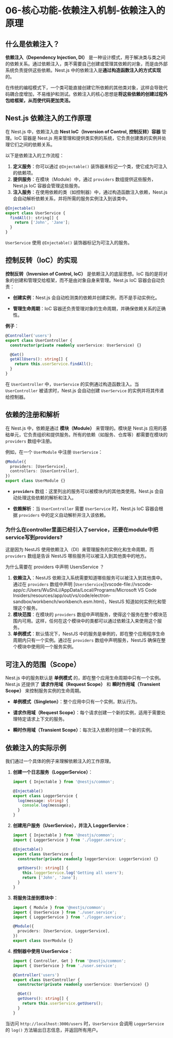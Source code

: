 # 06-核心功能-依赖注入机制-依赖注入的原理

## 什么是依赖注入？

**依赖注入（Dependency Injection, DI）** 是一种设计模式，用于解决类与类之间的依赖关系。通过依赖注入，类不需要自己创建或管理其依赖的对象，而是由外部系统负责提供这些依赖。Nest.js 中的依赖注入是**通过构造函数注入的方式实现**的。

在传统的编程模式下，一个类可能直接创建它所依赖的其他类对象，这样会导致代码耦合度增加，不易维护和测试。依赖注入的核心思想是**将这些依赖的创建过程外包给框架，从而使代码更加灵活。**

## Nest.js 依赖注入的工作原理

在 Nest.js 中，依赖注入由 **Nest IoC（Inversion of Control, 控制反转）容器** 管理。IoC 容器是 Nest.js 用来管理和提供类实例的系统，它负责创建类的实例并处理它们之间的依赖关系。

以下是依赖注入的工作流程：

1. **定义服务**：你可以通过 `@Injectable()` 装饰器来标记一个类，使它成为可注入的依赖项。
2. **提供服务**：在模块（Module）中，通过 `providers` 数组提供这些服务，Nest.js IoC 容器会管理这些服务。
3. **注入服务**：在使用依赖的类（如控制器）中，通过构造函数注入依赖，Nest.js 会自动解析依赖关系，并将所需的服务实例注入到该类中。

```js
@Injectable()
export class UserService {
  findAll(): string[] {
    return ['John', 'Jane'];
  }
}
```

`UserService` 使用 `@Injectable()` 装饰器标记为可注入的服务。

## 控制反转（IoC）的实现

**控制反转（Inversion of Control, IoC）** 是依赖注入的底层思想。IoC 指的是将对象的创建和管理交给框架，而不是由对象自身来管理。Nest.js IoC 容器会自动负责：

- **创建实例**：Nest.js 会自动检测类的依赖并创建实例，而不是手动实例化。

- **管理生命周期**：IoC 容器还负责管理对象的生命周期，并确保依赖关系的正确性。

**例子**：

```ts
@Controller('users')
export class UserController {
  constructor(private readonly userService: UserService) {}

  @Get()
  getAllUsers(): string[] {
    return this.userService.findAll();
  }
}
```

在 `UserController` 中，`UserService` 的实例通过构造函数注入。当 `UserController` 被请求时，Nest.js 会自动创建 `UserService` 的实例并将其传递给控制器。

## 依赖的注册和解析

在 Nest.js 中，依赖是通过 **模块（Module）** 来管理的。模块是 Nest.js 应用的基础单元，它负责组织和提供服务。所有的依赖（如服务、仓库等）都需要在模块的 `providers` 数组中注册。

例如，在一个 `UserModule` 中注册 `UserService`：

```ts
@Module({
  providers: [UserService],
  controllers: [UserController],
})
export class UserModule {}
```

- **`providers`** 数组：这里列出的服务可以被模块内的其他类使用。Nest.js 会自动处理这些依赖的解析和注入。

- **依赖解析**：当 `UserController` 需要 `UserService` 时，Nest.js IoC 容器会根据 `providers` 中的定义自动解析并注入该依赖。

### 为什么在controller里面已经引入了service，还要在module中把service写到providers?

这是因为 NestJS 使用依赖注入（DI）来管理服务的实例化和生命周期，而 `providers` 数组是告诉 NestJS 哪些服务可以被注入到其他类中的地方。

为什么需要在 providers 中声明 UsersService ？

1. **依赖注入**：NestJS 依赖注入系统需要知道哪些服务可以被注入到其他类中。通过在 `providers` 数组中声明 [`UsersService`](vscode-file://vscode-app/c:/Users/WuShiLi/AppData/Local/Programs/Microsoft VS Code Insiders/resources/app/out/vs/code/electron-sandbox/workbench/workbench.esm.html)，NestJS 知道如何实例化和管理这个服务。
2. **模块范围**：在模块的 `providers` 数组中声明服务，使得这个服务在整个模块范围内可用。这样，任何在这个模块中的类都可以通过依赖注入来使用这个服务。
3. **单例模式**：默认情况下，NestJS 中的服务是单例的，即在整个应用程序生命周期内只有一个实例。通过在 `providers` 数组中声明服务，NestJS 确保在整个模块中使用同一个服务实例。

## 可注入的范围（Scope）

Nest.js 中的服务默认是 **单例模式** 的，即在整个应用生命周期中只有一个实例。Nest.js 还提供了 **请求作用域（Request Scope）** 和 **瞬时作用域（Transient Scope）** 来控制服务实例的生命周期。

- **单例模式（Singleton）**：整个应用中只有一个实例，默认行为。

- **请求作用域（Request Scope）**：每个请求创建一个新的实例，适用于需要处理特定请求上下文的服务。

- **瞬时作用域（Transient Scope）**：每次注入依赖时创建一个新的实例。

## 依赖注入的实际示例

我们通过一个具体的例子来理解依赖注入的工作原理。

1. **创建一个日志服务（LoggerService）**：

   ```ts
   import { Injectable } from '@nestjs/common';
   
   @Injectable()
   export class LoggerService {
     log(message: string) {
       console.log(message);
     }
   }
   ```

2. **创建用户服务（UserService），并注入 LoggerService**：

   ```ts
   import { Injectable } from '@nestjs/common';
   import { LoggerService } from './logger.service';
   
   @Injectable()
   export class UserService {
     constructor(private readonly loggerService: LoggerService) {}
   
     getUsers(): string[] {
       this.loggerService.log('Getting all users');
       return ['John', 'Jane'];
     }
   }
   ```

3. **将服务注册到模块中**：

   ```ts
   import { Module } from '@nestjs/common';
   import { UserService } from './user.service';
   import { LoggerService } from './logger.service';
   
   @Module({
     providers: [UserService, LoggerService],
   })
   export class UserModule {}
   ```

4. **控制器中使用 UserService**：

   ```ts
   import { Controller, Get } from '@nestjs/common';
   import { UserService } from './user.service';
   
   @Controller('users')
   export class UserController {
     constructor(private readonly userService: UserService) {}
   
     @Get()
     getUsers(): string[] {
       return this.userService.getUsers();
     }
   }
   ```

当访问 `http://localhost:3000/users` 时，`UserService` 会调用 `LoggerService` 的 `log()` 方法输出日志信息，并返回所有用户。